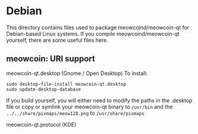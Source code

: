 
Debian
====================
This directory contains files used to package meowcoind/meowcoin-qt
for Debian-based Linux systems. If you compile meowcoind/meowcoin-qt yourself, there are some useful files here.

## meowcoin: URI support ##


meowcoin-qt.desktop  (Gnome / Open Desktop)
To install:

	sudo desktop-file-install meowcoin-qt.desktop
	sudo update-desktop-database

If you build yourself, you will either need to modify the paths in
the .desktop file or copy or symlink your meowcoin-qt binary to `/usr/bin`
and the `../../share/pixmaps/meow128.png` to `/usr/share/pixmaps`

meowcoin-qt.protocol (KDE)

